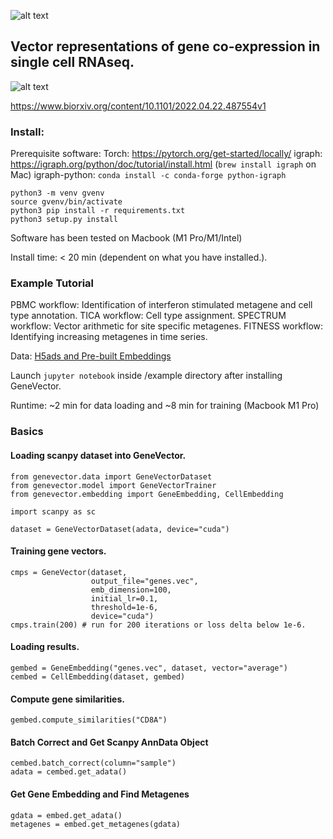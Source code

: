 ![alt text](https://github.com/nceglia/genevector/blob/main/logo.png?raw=true)
## Vector representations of gene co-expression in single cell RNAseq.

![alt text](https://github.com/nceglia/genevector/blob/main/framework.png?raw=true)

https://www.biorxiv.org/content/10.1101/2022.04.22.487554v1

### Install:

Prerequisite software:
Torch: https://pytorch.org/get-started/locally/ 
igraph: https://igraph.org/python/doc/tutorial/install.html (`brew install igraph` on Mac)
igraph-python: `conda install -c conda-forge python-igraph`

```
python3 -m venv gvenv
source gvenv/bin/activate
python3 pip install -r requirements.txt
python3 setup.py install
```

Software has been tested on Macbook (M1 Pro/M1/Intel)

Install time: < 20 min (dependent on what you have installed.).

### Example Tutorial

PBMC workflow: Identification of interferon stimulated metagene and cell type annotation.
TICA workflow: Cell type assignment.
SPECTRUM workflow: Vector arithmetic for site specific metagenes.
FITNESS workflow: Identifying increasing metagenes in time series.

Data:
[H5ads and Pre-built Embeddings](https://drive.google.com/drive/folders/1ZRsdnlu9MSaRm4t_w_glD5XTqrY6CnIY?usp=sharing)

Launch `jupyter notebook` inside /example directory after installing GeneVector.

Runtime: ~2 min for data loading and ~8 min for training (Macbook M1 Pro)


### Basics

#### Loading scanpy dataset into GeneVector.
```
from genevector.data import GeneVectorDataset
from genevector.model import GeneVectorTrainer
from genevector.embedding import GeneEmbedding, CellEmbedding

import scanpy as sc

dataset = GeneVectorDataset(adata, device="cuda")
```

#### Training gene vectors.
```
cmps = GeneVector(dataset,
                  output_file="genes.vec",
                  emb_dimension=100,
                  initial_lr=0.1,
                  threshold=1e-6,
                  device="cuda")
cmps.train(200) # run for 200 iterations or loss delta below 1e-6.
```

#### Loading results.
```
gembed = GeneEmbedding("genes.vec", dataset, vector="average")
cembed = CellEmbedding(dataset, gembed)
```

#### Compute gene similarities.
```
gembed.compute_similarities("CD8A")
```

#### Batch Correct and Get Scanpy AnnData Object
```
cembed.batch_correct(column="sample")
adata = cembed.get_adata()
```

#### Get Gene Embedding and Find Metagenes
```
gdata = embed.get_adata()
metagenes = embed.get_metagenes(gdata)
```






